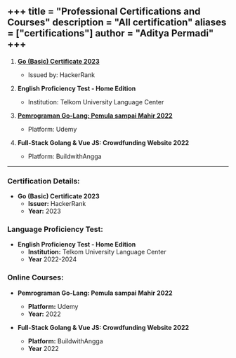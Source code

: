 +++
title = "Professional Certifications and Courses"
description = "All certification"
aliases = ["certifications"]
author = "Aditya Permadi"
+++
---
1. **<a href="https://www.hackerrank.com/certificates/6db5396c0840">Go (Basic) Certificate 2023</a>** 
    - Issued by: HackerRank
2. **English Proficiency Test - Home Edition**
    - Institution: Telkom University Language Center

3. **<a href="https://www.udemy.com/certificate/UC-bd2ba450-32fe-4d2a-a3ad-240f6aee8478/">Pemrograman Go-Lang: Pemula sampai Mahir 2022</a>**
    - Platform: Udemy

4. **Full-Stack Golang & Vue JS: Crowdfunding Website 2022**
    - Platform: BuildwithAngga

---

### Certification Details:

- **Go (Basic) Certificate 2023**
    - **Issuer:** HackerRank
    - **Year:** 2023

### Language Proficiency Test:

- **English Proficiency Test - Home Edition**
    - **Institution:** Telkom University Language Center
    - **Year** 2022-2024

### Online Courses:

- **Pemrograman Go-Lang: Pemula sampai Mahir 2022**
    - **Platform:** Udemy
    - **Year:** 2022


- **Full-Stack Golang & Vue JS: Crowdfunding Website 2022**
    - **Platform:** BuildwithAngga
    - **Year** 2022